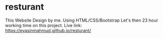# resturant
This Website Design by me. Using HTML/CSS/Bootstrap Let's then 23 hour working time on this project.
Live link: https://eyasinmahmud.github.io/resturant/
